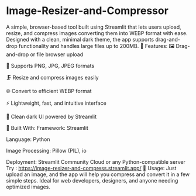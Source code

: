 # Image-Resizer-and-Compressor
A simple, browser-based tool built using Streamlit that lets users upload, resize, and compress images converting them into WEBP format with ease. Designed with a clean, minimal dark theme, the app supports drag-and-drop functionality and handles large files up to 200MB.
🔧 Features:
🖼️ Drag-and-drop or file browser upload

📁 Supports PNG, JPG, JPEG formats

🗜️ Resize and compress images easily

🌐 Convert to efficient WEBP format

⚡ Lightweight, fast, and intuitive interface

🎨 Clean dark UI powered by Streamlit

🚀 Built With:
Framework: Streamlit

Language: Python

Image Processing: Pillow (PIL), io

Deployment: Streamlit Community Cloud or any Python-compatible server
 Try : https://image-resizer-and-compress.streamlit.app/
📂 Usage:
Just upload an image, and the app will help you compress and convert it in a few simple steps. Ideal for web developers, designers, and anyone needing optimized images.
